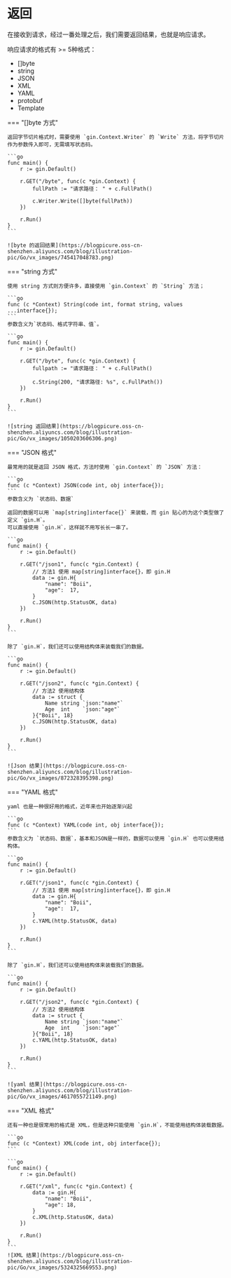 # 返回

在接收到请求，经过一番处理之后，我们需要返回结果，也就是响应请求。

响应请求的格式有 >= 5种格式：

- []byte
- string
- JSON
- XML
- YAML
- protobuf
- Template


=== "[]byte 方式"

    返回字节切片格式时，需要使用 `gin.Context.Writer` 的 `Write` 方法，将字节切片作为参数传入即可，无需填写状态码。

    ```go
    func main() {
        r := gin.Default()

        r.GET("/byte", func(c *gin.Context) {
            fullPath := "请求路径： " + c.FullPath()

            c.Writer.Write([]byte(fullPath))
        })

        r.Run()
    }
    ```

    ![byte 的返回结果](https://blogpicure.oss-cn-shenzhen.aliyuncs.com/blog/illustration-pic/Go/vx_images/745417048783.png)


=== "string 方式"

    使用 string 方式则方便许多，直接使用 `gin.Context` 的 `String` 方法；

    ```go
    func (c *Context) String(code int, format string, values ...interface{});
    ```
    参数含义为`状态码、格式字符串、值`。

    ```go
    func main() {
        r := gin.Default()

        r.GET("/byte", func(c *gin.Context) {
            fullpath := "请求路径： " + c.FullPath()

            c.String(200, "请求路径: %s", c.FullPath())
        })

        r.Run()
    }
    ```

    ![string 返回结果](https://blogpicure.oss-cn-shenzhen.aliyuncs.com/blog/illustration-pic/Go/vx_images/1050203606306.png)


=== "JSON 格式"

    最常用的就是返回 JSON 格式，方法时使用 `gin.Context` 的 `JSON` 方法：

    ```go
    func (c *Context) JSON(code int, obj interface{});
    ```
    参数含义为 `状态码、数据`

    返回的数据可以用 `map[string]interface{}` 来装载，而 gin 贴心的为这个类型做了定义 `gin.H`。
    可以直接使用 `gin.H`，这样就不用写长长一串了。

    ```go
    func main() {
        r := gin.Default()

        r.GET("/json1", func(c *gin.Context) {
            // 方法1 使用 map[string]interface{}，即 gin.H
            data := gin.H{
                "name": "Boii",
                "age":  17,
            }
            c.JSON(http.StatusOK, data)
        })

        r.Run()
    }
    ```

    除了 `gin.H`，我们还可以使用结构体来装载我们的数据。

    ```go
    func main() {
        r := gin.Default()

        r.GET("/json2", func(c *gin.Context) {
            // 方法2 使用结构体
            data := struct {
                Name string `json:"name"`
                Age  int    `json:"age"`
            }{"Boii", 18}
            c.JSON(http.StatusOK, data)
        })

        r.Run()
    }
    ```

    ![Json 结果](https://blogpicure.oss-cn-shenzhen.aliyuncs.com/blog/illustration-pic/Go/vx_images/872328395398.png)


=== "YAML 格式"

    yaml 也是一种很好用的格式，近年来也开始逐渐兴起

    ```go
    func (c *Context) YAML(code int, obj interface{});
    ```
    参数含义为 `状态码、数据`，基本和JSON是一样的，数据可以使用 `gin.H` 也可以使用结构体。

    ```go
    func main() {
        r := gin.Default()

        r.GET("/json1", func(c *gin.Context) {
            // 方法1 使用 map[string]interface{}，即 gin.H
            data := gin.H{
                "name": "Boii",
                "age":  17,
            }
            c.YAML(http.StatusOK, data)
        })

        r.Run()
    }
    ```

    除了 `gin.H`，我们还可以使用结构体来装载我们的数据。

    ```go
    func main() {
        r := gin.Default()

        r.GET("/json2", func(c *gin.Context) {
            // 方法2 使用结构体
            data := struct {
                Name string `json:"name"`
                Age  int    `json:"age"`
            }{"Boii", 18}
            c.YAML(http.StatusOK, data)
        })

        r.Run()
    }
    ```

    ![yaml 结果](https://blogpicure.oss-cn-shenzhen.aliyuncs.com/blog/illustration-pic/Go/vx_images/4617055721149.png)


=== "XML 格式"

    还有一种也是很常用的格式是 XML，但是这种只能使用 `gin.H`，不能使用结构体装载数据。

    ```go
    func (c *Context) XML(code int, obj interface{});
    ```

    ```go
    func main() {
        r := gin.Default()

        r.GET("/xml", func(c *gin.Context) {
            data := gin.H{
                "name": "Boii",
                "age": 18,
            }
            c.XML(http.StatusOK, data)
        })

        r.Run()
    }
    ```
    ![XML 结果](https://blogpicure.oss-cn-shenzhen.aliyuncs.com/blog/illustration-pic/Go/vx_images/5324325669553.png)

